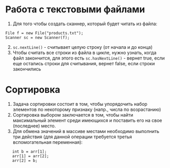 # Работа с текстовыми файлами

1. Для того чтобы создать сканнер, который будет читать из файла: 
```
File f = new File("products.txt");
Scanner sc = new Scanner(f);
```
2. `sc.nextLine()` - считывает целую строку (от начала и до конца)
3. Чтобы считать все строки из файла в цикле, нужно узнать, когда
файл закончится, для этого есть `sc.hasNextLine()` - вернет
true, если еще остались строки для считывания, вернет false,
если строки закончились

# Сортировка

1. Задача сортировки состоит в том, чтобы упорядочить набор элементов
по некоторому признаку (напр., числа по возрастанию)
2. Сортировка выбором заключается в том, чтобы найти максимальный
элемент среди имеющихся и поставить его на свое (последнее) место.
3. Для обмена значений в массиве местами необходимо выполнить 
три действия (для данной операции требуется третья вспомогательная
переменная):
```
   int b = arr[1];
   arr[1] = arr[2];
   arr[2] = b;
 ```